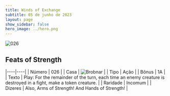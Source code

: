 ```yaml
---
title: Winds of Exchange
subtitle: 05 de junho de 2023
layout: page
show_sidebar: false
hero_image: ../hero.png
---
```


![026](https://mastervault-storage-prod.s3.amazonaws.com/media/card_front/en/600_026_60e522e36a5a_en.png)


## Feats of Strength

|----|----|
| Número | 026 |
| Casa | ![Brobnar](https://archonarcana.com/images/thumb/e/e0/Brobnar.png/22px-Brobnar.png "Brobnar") |
| Tipo | Ação |
| Bônus | 1A |
| Texto | Play: For the remainder of the turn, each time an enemy creature is destroyed in a fight, make a token creature.  |
| Raridade | Incomum |
| Dizeres | Also, Arms of Strength! And Hands of Strength! |
